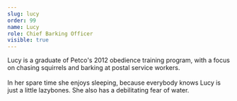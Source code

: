 ```yaml
---
slug: lucy
order: 99
name: Lucy
role: Chief Barking Officer
visible: true
---
```


Lucy is a graduate of Petco's 2012 obedience training program, with a focus on chasing squirrels and barking at postal service workers.
<br /><br />
In her spare time she enjoys sleeping, because everybody knows Lucy is just a little lazybones. She also has a debilitating fear of water.
